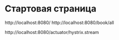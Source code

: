 # Стартовая страница

http://localhost:8080/
http://localhost:8080/book/all

http://localhost:8080/actuator/hystrix.stream